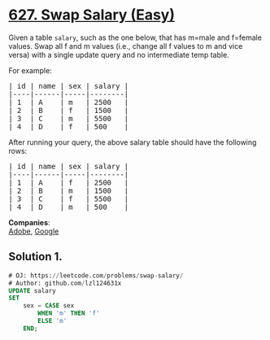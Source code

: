 # [627. Swap Salary (Easy)](https://leetcode.com/problems/swap-salary/)

Given a table <code>salary</code>, such as the one below, that has m=male and  f=female values. Swap all f and m values (i.e., change all f values to m and vice versa) with a single update query and no intermediate temp table.<p></p>
 
For example:<p></p>
 
<pre>| id | name | sex | salary |
|----|------|-----|--------|
| 1  | A    | m   | 2500   |
| 2  | B    | f   | 1500   |
| 3  | C    | m   | 5500   |
| 4  | D    | f   | 500    |
</pre>
After running your query, the above salary table should have the following rows:
<pre>| id | name | sex | salary |
|----|------|-----|--------|
| 1  | A    | f   | 2500   |
| 2  | B    | m   | 1500   |
| 3  | C    | f   | 5500   |
| 4  | D    | m   | 500    |
</pre>

**Companies**:  
[Adobe](https://leetcode.com/company/adobe), [Google](https://leetcode.com/company/google)

## Solution 1.

```sql
# OJ: https://leetcode.com/problems/swap-salary/
# Author: github.com/lzl124631x
UPDATE salary
SET
    sex = CASE sex
        WHEN 'm' THEN 'f'
        ELSE 'm'
    END;
```